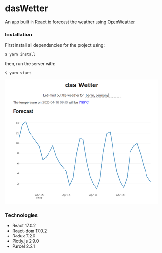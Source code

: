 # dasWetter
An app built in React to forecast the weather using [OpenWeather](http://api.openweathermap.org)


### Installation

First install all dependencies for the project using:
```
$ yarn install
```

then, run the server with:

```
$ yarn start
```


![Screenshot](https://github.com/Weapon-X6/dasWetter/blob/master/assets/dasWetter.PNG?raw=true "App running")


### Technologies
* React 17.0.2
* React-dom 17.0.2
* Redux 7.2.6
* Plotly.js 2.9.0
* Parcel 2.2.1
